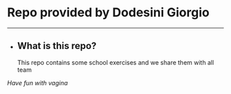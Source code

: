 # Repo provided by Dodesini Giorgio
___
* ## What is this repo? 
    This repo contains some school exercises and we share them with all team

_Have fun with vagina_